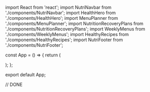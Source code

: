 import React from 'react';
import NutriNavbar from './components/NutriNavbar';
import HealthHero from './components/HealthHero';
import MenuPlanner from './components/MenuPlanner';
import NutritionRecoveryPlans from './components/NutritionRecoveryPlans';
import WeeklyMenus from './components/WeeklyMenus';
import HealthyRecipes from './components/HealthyRecipes';
import NutriFooter from './components/NutriFooter';

const App = () => {
  return (
    <div className="min-h-screen flex flex-col">
      <NutriNavbar />
      <main className="flex-grow">
        <HealthHero />
        <div id="menu-planner">
          <MenuPlanner />
        </div>
        <NutritionRecoveryPlans />
        <WeeklyMenus />
        <HealthyRecipes />
      </main>
      <NutriFooter />
    </div>
  );
};

export default App;

// DONE
